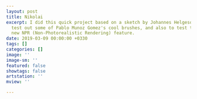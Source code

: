 ```yaml
---
layout: post
title: Nikolai
excerpt: I did this quick project based on a sketch by Johannes Helgeson, just to
  test out some of Pablo Munoz Gomez's cool brushes, and also to test the ZBrush 2019's
  new NPR (Non-Photorealistic Rendering) feature.
date: 2019-03-09 00:00:00 +0330
tags: []
categories: []
image: ''
image-sm: ''
featured: false
showtags: false
artstation: ''
mview: ''

---
```

